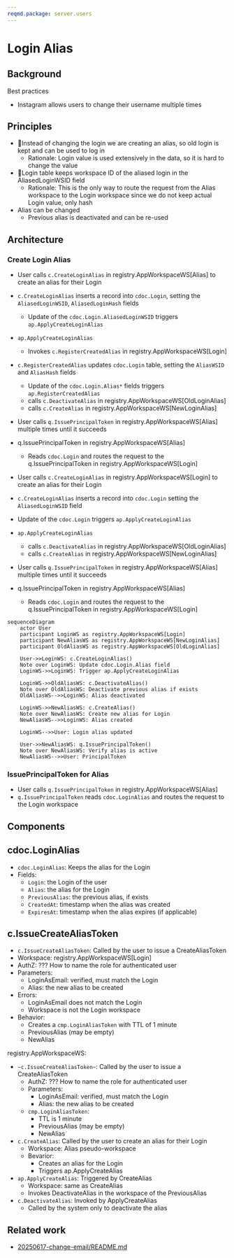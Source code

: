 ```yaml
---
reqmd.package: server.users
---
```


# Login Alias

## Background

Best practices

- Instagram allows users to change their username multiple times

## Principles

- 🏡Instead of changing the login we are creating an alias, so old login is kept and can be used to log in
  - Rationale: Login value is used extensively in the data, so it is hard to change the value
- 🏡Login table keeps workspace ID of the aliased login in the AliasedLoginWSID field
  - Rationale: This is the only way to route the request from the Alias workspace to the Login workspace since we do not keep actual Login value, only hash
- Alias can be changed
  - Previous alias is deactivated and can be re-used

## Architecture

### Create Login Alias

- User calls `c.CreateLoginAlias` in registry.AppWorkspaceWS[Alias] to create an alias for their Login
- `c.CreateLoginAlias` inserts a record into `cdoc.Login`, setting the `AliasedLoginWSID`, `AliasedLoginHash` fields
  - Update of the `cdoc.Login.AliasedLoginWSID` triggers `ap.ApplyCreateLoginAlias`
- `ap.ApplyCreateLoginAlias`
  - Invokes `c.RegisterCreatedAlias` in registry.AppWorkspaceWS[Login]
- `c.RegisterCreatedAlias` updates `cdoc.Login` table, setting the `AliasWSID` and `AliasHash` fields
  - Update of the `cdoc.Login.Alias*` fields triggers `ap.RegisterCreatedAlias`
  - calls `c.DeactivateAlias` in registry.AppWorkspaceWS[OldLoginAlias]
  - calls `c.CreateAlias` in registry.AppWorkspaceWS[NewLoginAlias]
- User calls `q.IssuePrincipalToken` in registry.AppWorkspaceWS[Alias] multiple times until it succeeds
- q.IssuePrincipalToken in registry.AppWorkspaceWS[Alias]
  - Reads `cdoc.Login` and routes the request to the q.IssuePrincipalToken in registry.AppWorkspaceWS[Login]


- User calls `c.CreateLoginAlias` in registry.AppWorkspaceWS[Login] to create an alias for their Login
- `c.CreateLoginAlias` inserts a record into `cdoc.Login` setting the `AliasedLoginWSID` field
- Update of the `cdoc.Login` triggers `ap.ApplyCreateLoginAlias`
- `ap.ApplyCreateLoginAlias`
  - calls `c.DeactivateAlias` in registry.AppWorkspaceWS[OldLoginAlias]
  - calls `c.CreateAlias` in registry.AppWorkspaceWS[NewLoginAlias]
- User calls `q.IssuePrincipalToken` in registry.AppWorkspaceWS[Alias] multiple times until it succeeds
- q.IssuePrincipalToken in registry.AppWorkspaceWS[Alias]
  - Reads `cdoc.Login` and routes the request to the q.IssuePrincipalToken in registry.AppWorkspaceWS[Login]

```mermaid
sequenceDiagram
    actor User
    participant LoginWS as registry.AppWorkspaceWS[Login]
    participant NewAliasWS as registry.AppWorkspaceWS[NewLoginAlias]
    participant OldAliasWS as registry.AppWorkspaceWS[OldLoginAlias]
    
    User->>LoginWS: c.CreateLoginAlias()
    Note over LoginWS: Update cdoc.Login.Alias field
    LoginWS->>LoginWS: Trigger ap.ApplyCreateLoginAlias
    
    LoginWS->>OldAliasWS: c.DeactivateAlias()
    Note over OldAliasWS: Deactivate previous alias if exists
    OldAliasWS-->>LoginWS: Alias deactivated
    
    LoginWS->>NewAliasWS: c.CreateAlias()
    Note over NewAliasWS: Create new alias for Login
    NewAliasWS-->>LoginWS: Alias created
    
    LoginWS-->>User: Login alias updated
    
    User->>NewAliasWS: q.IssuePrincipalToken()
    Note over NewAliasWS: Verify alias is active
    NewAliasWS-->>User: PrincipalToken
```

### IssuePrincipalToken for Alias

- User calls `q.IssuePrincipalToken` in registry.AppWorkspaceWS[Alias]
- `q.IssuePrincipalToken` reads `cdoc.LoginAlias` and routes the request to the Login workspace

## Components

## cdoc.LoginAlias

- `cdoc.LoginAlias`: Keeps the alias for the Login
- Fields:
  - `Login`: the Login of the user
  - `Alias`: the alias for the Login
  - `PreviousAlias`: the previous alias, if exists
  - `CreatedAt`: timestamp when the alias was created
  - `ExpiresAt`: timestamp when the alias expires (if applicable)

## c.IssueCreateAliasToken

- `c.IssueCreateAliasToken`: Called by the user to issue a CreateAliasToken
- Workspace: registry.AppWorkspaceWS[Login]
- AuthZ: ??? How to name the role for authenticated user
- Parameters:
  - LoginAsEmail: verified, must match the Login
  - Alias: the new alias to be created
- Errors:
  - LoginAsEmail does not match the Login
  - Workspace is not the Login workspace
- Behavior:
  - Creates a `cmp.LoginAliasToken` with TTL of 1 minute
  - PreviousAlias (may be empty)
  - NewAlias

registry.AppWorkspaceWS:

- `~c.IssueCreateAliasToken~`: Called by the user to issue a CreateAliasToken
  - AuthZ: ??? How to name the role for authenticated user
  - Parameters:
    - LoginAsEmail: verified, must match the Login
    - Alias: the new alias to be created
  - `cmp.LoginAliasToken`:
    - TTL is 1 minute
    - PreviousAlias (may be empty)
    - NewAlias
- `c.CreateAlias`: Called by the user to create an alias for their Login
  - Workspace: Alias pseudo-workspace
  - Bevarior:
    - Creates an alias for the Login
    - Triggers ap.ApplyCreateAlias
- `ap.ApplyCreateAlias`: Triggered by CreateAlias
  - Workspace: same as CreateAlias
  - Invokes DeactivateAlias in the workspace of the PreviousAlias
- `c.DeactivateAlias`: Invoked by ApplyCreateAlias
  - Called by the system only to deactivate the alias

## Related work

- [20250617-change-email/README.md](../../rsch/20250617-change-email/README.md)
